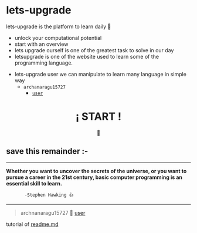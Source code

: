 # lets-upgrade  
 lets-upgrade is the platform to learn daily :book:
* unlock your computational potential
* start with an overview
* lets upgrade ourself is one of the greatest task to solve in our day 
*  letsupgrade is one of the website used to learn some of the programming language. 
- lets-upgrade user  we can manipulate to learn many language in simple way
  - `archanaragu15727`
    - [`user`](https://letsupgrade.in/user/archanaragu15727)
  


<div align="center">
	<h1>¡ START !</h1>
	<p>📑</p>


</div>

## save this remainder :-
---


 **Whether you want to uncover the secrets of the universe, or you want to pursue a career in the 21st century, basic computer programming is an essential skill to learn.**
 
           -Stephen Hawking 👍
  ---

  
> archnanaragu15727 🥀 [user](https://letsupgrade.in/user/archanaragu15727)
 
  tutorial of [readme.md](https://github.com/Archana-Ragu/basic-read-md) 
